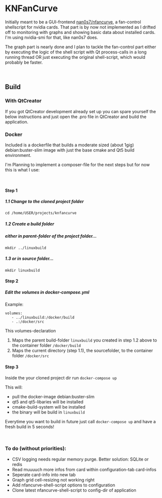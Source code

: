  
# KNFanCurve

Initially meant to be a GUI-frontend [nan0s7/nfancurve](https://github.com/nan0s7/nfancurve), a fan-control shellscript for nvidia cards. That part is by now not implemented as I drifted off to monitoring with graphs and showing basic data about installed cards. I'm using nvidia-smi for that, like nan0s7 does.

The graph part is nearly done and I plan to tackle the fan-control part either by executing the logic of the shell script with Qt process-calls in a long running thread OR just executing the original shell-script, which would probably be faster.

<br>

## Build

### With QtCreator

If you got QtCreator development already set up you can spare yourself the below instructions and just open the .pro file in QtCreator and build the application.

### Docker

Included is a dockerfile that builds a moderate sized (about 1gig) debian:buster-slim image with just the base cmake and Qt5 build environment. 

I'm Planning to implement a composer-file for the next steps but for now this is what I use:

<br>

#### Step 1

##### 1.1 Change to the cloned project folder
`cd /home/USER/projects/knfancurve`

##### 1.2 Create a build folder
##### either in parent-folder of the project folder...
`mkdir ../linuxbuild`

##### 1.3 or in source folder... 
`mkdir linuxbuild`


#### Step 2

##### Edit the volumes in docker-compose.yml

Example:

```
volumes:
   - ../linuxbuild:/docker/build
   - .:/docker/src

```

This volumes-declaration

1. Maps the parent build-folder `linuxbuild` you created
in step 1.2 above to the container folder `/docker/build`
2. Maps the current directory (step 1.1), the sourcefolder,
to the container folder `/docker/src`    

#### Step 3
Inside the your cloned project dir run
`docker-compose up`

This will:
* pull the docker-image debian:buster-slim 
* qt5 and qt5-libaries will be installed
* cmake-build-system will be installed
* the binary will be build in `linuxbuild`

Everytime you want to build in future just call `docker-compose up` and have a fresh build in 5 seconds!
 
<br>

### To do (without priorities):

* CSV logging needs regular memory purge. Better solution: SQLite or redis  
* Read muuuuch more infos from card within configuration-tab card-infos
* Seperate card-info into new tab
* Graph grid cell-resizing not working right
* Add nfancurve-shell-script options to configuration
* Clone latest nfancurve-shell-script to config-dir of application

